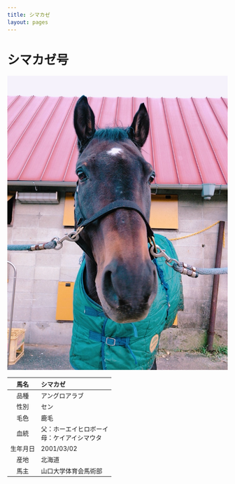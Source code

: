 ```yaml
---
title: シマカゼ
layout: pages
---
```


# シマカゼ号

![](img/IMG_8250.JPG)

|馬名|シマカゼ|
|:---:|:---|
|品種|アングロアラブ|
|性別|セン|
|毛色|鹿毛|
|血統|父：ホーエイヒロボーイ<br>母：ケイアイシマウタ|
|生年月日|2001/03/02|
|産地|北海道|
|馬主|山口大学体育会馬術部|
